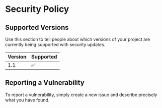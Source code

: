 # Security Policy

## Supported Versions

Use this section to tell people about which versions of your project are
currently being supported with security updates.

| Version | Supported          |
| ------- | ------------------ |
|   1.1   | :white_check_mark: |

## Reporting a Vulnerability

To report a vulnerability, simply create a new issue and describe precisely what you have found.
